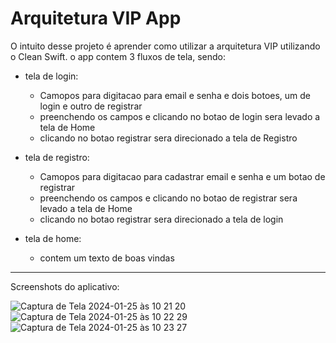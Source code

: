# Arquitetura VIP App

O intuito desse projeto é aprender como utilizar a arquitetura VIP utilizando o Clean Swift.
o app contem 3 fluxos de tela, sendo:
- tela de login:
  - Camopos para digitacao para email e senha e dois botoes, um de login e outro de registrar
  - preenchendo os campos e clicando no botao de login sera levado a tela de Home
  - clicando no botao registrar sera direcionado a tela de Registro

- tela de registro:
  - Camopos para digitacao para cadastrar email e senha e um botao de registrar
  - preenchendo os campos e clicando no botao de registrar sera levado a tela de Home
  - clicando no botao registrar sera direcionado a tela de login
 
- tela de home:
  - contem um texto de boas vindas
 
----

Screenshots do aplicativo:

![Captura de Tela 2024-01-25 às 10 21 20](https://github.com/LeticiaSpeda/ArquiteturaVIPApp/assets/85207486/108413be-cf50-4993-a350-9e4e2e152b33)
![Captura de Tela 2024-01-25 às 10 22 29](https://github.com/LeticiaSpeda/ArquiteturaVIPApp/assets/85207486/a2455ab9-1bdb-4456-b28a-106c428f2783)
![Captura de Tela 2024-01-25 às 10 23 27](https://github.com/LeticiaSpeda/ArquiteturaVIPApp/assets/85207486/ff01cfc9-fdd2-4711-9685-9d924219a6a9)
